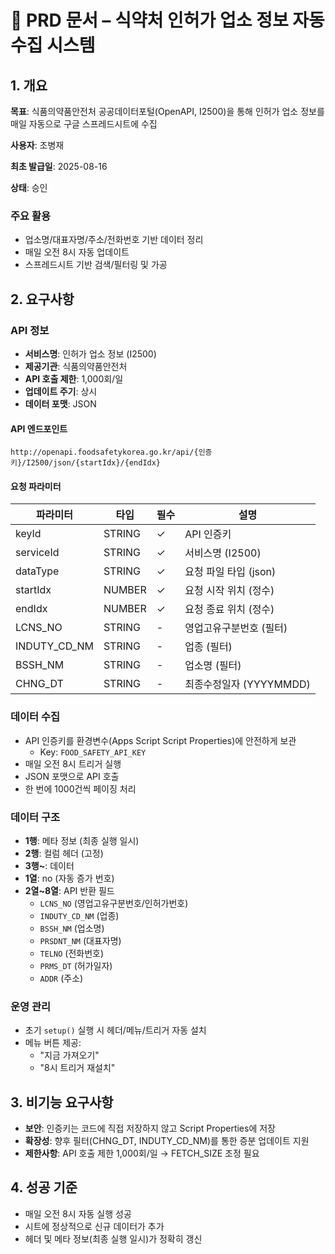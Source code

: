 # 📄 PRD 문서 – 식약처 인허가 업소 정보 자동 수집 시스템

## 1. 개요

**목표**: 식품의약품안전처 공공데이터포털(OpenAPI, I2500)을 통해 인허가 업소 정보를 매일 자동으로 구글 스프레드시트에 수집

**사용자**: 조병재

**최초 발급일**: 2025-08-16

**상태**: 승인

### 주요 활용

- 업소명/대표자명/주소/전화번호 기반 데이터 정리
- 매일 오전 8시 자동 업데이트
- 스프레드시트 기반 검색/필터링 및 가공

## 2. 요구사항

### API 정보

- **서비스명**: 인허가 업소 정보 (I2500)
- **제공기관**: 식품의약품안전처
- **API 호출 제한**: 1,000회/일
- **업데이트 주기**: 상시
- **데이터 포맷**: JSON

#### API 엔드포인트

```
http://openapi.foodsafetykorea.go.kr/api/{인증키}/I2500/json/{startIdx}/{endIdx}
```

#### 요청 파라미터

| 파라미터 | 타입 | 필수 | 설명 |
|---------|------|------|------|
| keyId | STRING | ✓ | API 인증키 |
| serviceId | STRING | ✓ | 서비스명 (I2500) |
| dataType | STRING | ✓ | 요청 파일 타입 (json) |
| startIdx | NUMBER | ✓ | 요청 시작 위치 (정수) |
| endIdx | NUMBER | ✓ | 요청 종료 위치 (정수) |
| LCNS_NO | STRING | - | 영업고유구분번호 (필터) |
| INDUTY_CD_NM | STRING | - | 업종 (필터) |
| BSSH_NM | STRING | - | 업소명 (필터) |
| CHNG_DT | STRING | - | 최종수정일자 (YYYYMMDD) |

### 데이터 수집

- API 인증키를 환경변수(Apps Script Script Properties)에 안전하게 보관
  - Key: `FOOD_SAFETY_API_KEY`
- 매일 오전 8시 트리거 실행
- JSON 포맷으로 API 호출
- 한 번에 1000건씩 페이징 처리

### 데이터 구조

- **1행**: 메타 정보 (최종 실행 일시)
- **2행**: 컬럼 헤더 (고정)
- **3행~**: 데이터
- **1열**: no (자동 증가 번호)
- **2열~8열**: API 반환 필드
  - `LCNS_NO` (영업고유구분번호/인허가번호)
  - `INDUTY_CD_NM` (업종)
  - `BSSH_NM` (업소명)
  - `PRSDNT_NM` (대표자명)
  - `TELNO` (전화번호)
  - `PRMS_DT` (허가일자)
  - `ADDR` (주소)

### 운영 관리

- 초기 `setup()` 실행 시 헤더/메뉴/트리거 자동 설치
- 메뉴 버튼 제공:
  - "지금 가져오기"
  - "8시 트리거 재설치"

## 3. 비기능 요구사항

- **보안**: 인증키는 코드에 직접 저장하지 않고 Script Properties에 저장
- **확장성**: 향후 필터(CHNG_DT, INDUTY_CD_NM)를 통한 증분 업데이트 지원
- **제한사항**: API 호출 제한 1,000회/일 → FETCH_SIZE 조정 필요

## 4. 성공 기준

- 매일 오전 8시 자동 실행 성공
- 시트에 정상적으로 신규 데이터가 추가
- 헤더 및 메타 정보(최종 실행 일시)가 정확히 갱신
